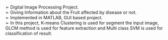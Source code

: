 ➢ Digital Image Processing Project.<br>
➢ Giving Information about the Fruit affected by disease or not.<br>
➢ Implemented in MATLAB, GUI based project.<br>
➢ In this project, K-means Clustering is used for segment the input image, GLCM method is used for feature
extraction and Multi class SVM is used for classification of result.
